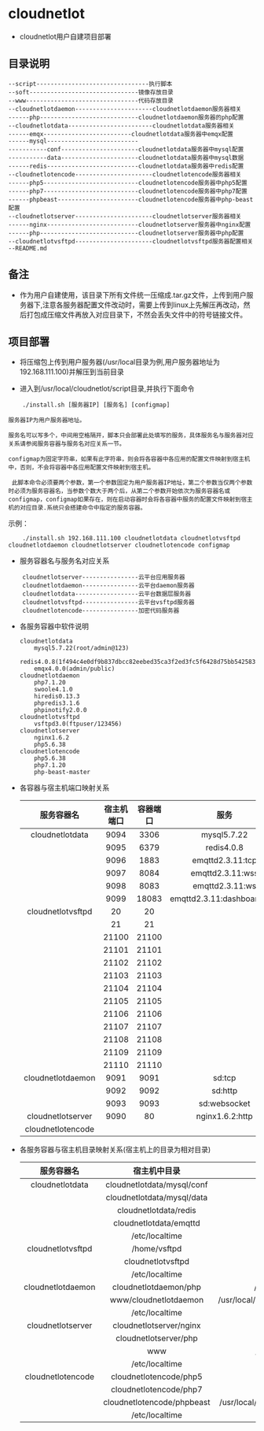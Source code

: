 # cloudnetlot

* cloudnetlot用户自建项目部署

## 目录说明

```
--script--------------------------------执行脚本
--soft-------------------------------镜像存放目录
--www--------------------------------代码存放目录
--cloudnetlotdaemon----------------------cloudnetlotdaemon服务器相关
------php----------------------------cloudnetlotdaemon服务器的php配置
--cloudnetlotdata------------------------cloudnetlotdata服务器相关
------emqx-------------------------cloudnetlotdata服务器中emqx配置
------mysql--------------------------
-----------conf----------------------cloudnetlotdata服务器中mysql配置
-----------data----------------------cloudnetlotdata服务器中mysql数据
------redis--------------------------cloudnetlotdata服务器中redis配置
--cloudnetlotencode----------------------cloudnetlotencode服务器相关
------php5---------------------------cloudnetlotencode服务器中php5配置
------php7---------------------------cloudnetlotencode服务器中php7配置
------phpbeast-----------------------cloudnetlotencode服务器中php-beast配置
--cloudnetlotserver----------------------cloudnetlotserver服务器相关
------nginx--------------------------cloudnetlotserver服务器中nginx配置
------php----------------------------cloudnetlotserver服务器中php配置
--cloudnetlotvsftpd----------------------cloudnetlotvsftpd服务器配置相关
--README.md
```

## 备注

* 作为用户自建使用，该目录下所有文件统一压缩成.tar.gz文件，上传到用户服务器下,注意各服务器配置文件改动时，需要上传到linux上先解压再改动，然后打包成压缩文件再放入对应目录下，不然会丢失文件中的符号链接文件。

## 项目部署

* 将压缩包上传到用户服务器(/usr/local目录为例,用户服务器地址为192.168.111.100)并解压到当前目录

* 进入到/usr/local/cloudnetlot/script目录,并执行下面命令

```
    ./install.sh [服务器IP] [服务名] [configmap]
```
    服务器IP为用户服务器地址。

    服务名可以写多个，中间用空格隔开，脚本只会部署此处填写的服务，具体服务名与服务器对应关系请参阅服务容器与服务名对应关系一节。

    configmap为固定字符串，如果有此字符串，则会将各容器中各应用的配置文件映射到宿主机中，否则，不会将容器中各应用配置文件映射到宿主机。

     此脚本命令必须要两个参数，第一个参数固定为用户服务器IP地址，第二个参数当仅两个参数时必须为服务容器名，当参数个数大于两个后，从第二个参数开始依次为服务容器名或configmap，configmap如果存在，则在启动容器时会将各容器中服务的配置文件映射到宿主机的对应目录.系统只会搭建命令中指定的服务容器。

示例：
```
    ./install.sh 192.168.111.100 cloudnetlotdata cloudnetlotvsftpd cloudnetlotdaemon cloudnetlotserver cloudnetlotencode configmap
```
    

* 服务容器名与服务名对应关系
```
    cloudnetlotserver----------------云平台应用服务器
    cloudnetlotdaemon----------------云平台daemon服务器
    cloudnetlotdata------------------云平台数据层服务器
    cloudnetlotvsftpd----------------云平台vsftpd服务器
    cloudnetlotencode----------------加密代码服务器
```

* 各服务容器中软件说明

    ```
    cloudnetlotdata
        mysql5.7.22(root/admin@123)
        redis4.0.8(1f494c4e0df9b837dbcc82eebed35ca3f2ed3fc5f6428d75bb542583fda2170f)
        emqx4.0.0(admin/public)
    cloudnetlotdaemon
        php7.1.20
        swoole4.1.0 
        hiredis0.13.3 
        phpredis3.1.6
        phpinotify2.0.0
    cloudnetlotvsftpd
        vsftpd3.0(ftpuser/123456)
    cloudnetlotserver
        nginx1.6.2
        php5.6.38 
    cloudnetlotencode
        php5.6.38
        php7.1.20
        php-beast-master
    ```


* 各容器与宿主机端口映射关系

    | 服务容器名| 宿主机端口|容器端口|服务|
    |:---:|:---:|:---:|:---:|
    |cloudnetlotdata|9094|3306|mysql5.7.22|
    ||9095|6379|redis4.0.8|
    ||9096|1883|emqttd2.3.11:tcp|
    ||9097|8084|emqttd2.3.11:wss|
    ||9098|8083|emqttd2.3.11:ws|
    ||9099|18083|emqttd2.3.11:dashboard:http|
    |cloudnetlotvsftpd|20|20||
    ||21|21||
    ||21100|21100||
    ||21101|21101||
    ||21102|21102||
    ||21103|21103||
    ||21104|21104||
    ||21105|21105||
    ||21106|21106||
    ||21107|21107||
    ||21108|21108||
    ||21109|21109||
    ||21110|21110||
    |cloudnetlotdaemon|9091|9091|sd:tcp|
    ||9092|9092|sd:http|
    ||9093|9093|sd:websocket|
    |cloudnetlotserver|9090|80|nginx1.6.2:http|
    |cloudnetlotencode||||

* 各服务容器与宿主机目录映射关系(宿主机上的目录为相对目录)

    | 服务容器名| 宿主机中目录|容器中目录|
    |:---:|:---:|:---:|
    |cloudnetlotdata|cloudnetlotdata/mysql/conf|/etc/mysql|
    ||cloudnetlotdata/mysql/data|/var/lib/mysql|
    ||cloudnetlotdata/redis|/etc/redis|
    ||cloudnetlotdata/emqttd|/etc/emqttd|
    ||/etc/localtime|/etc/localtime|
    |cloudnetlotvsftpd|/home/vsftpd|/home/vsftpd|
    ||cloudnetlotvsftpd|/etc/vsftpd|
    ||/etc/localtime|/etc/localtime|
    |cloudnetlotdaemon|cloudnetlotdaemon/php|/etc/php/7.1.20|
    ||www/cloudnetlotdaemon|/usr/local/www/cloudnetlotdaemon|
    ||/etc/localtime|/etc/localtime|
    |cloudnetlotserver|cloudnetlotserver/nginx|/etc/nginx|
    ||cloudnetlotserver/php|/etc/php/5.6|
    ||www|/usr/local/www|
    ||/etc/localtime|/etc/localtime|
    |cloudnetlotencode|cloudnetlotencode/php5|/etc/php/5.6|
    ||cloudnetlotencode/php7|/etc/php/7.1|
    ||cloudnetlotencode/phpbeast|/usr/local/php-beast-master/tools|
    ||/etc/localtime|/etc/localtime|
